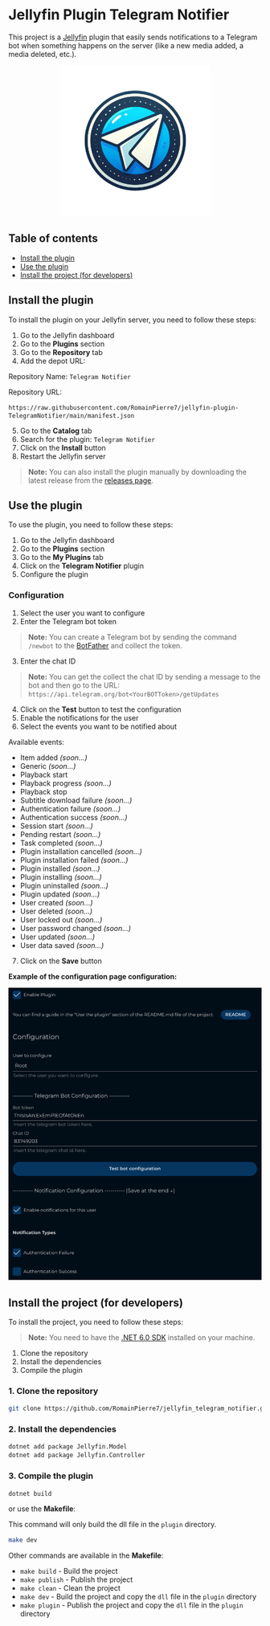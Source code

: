 # Jellyfin Plugin Telegram Notifier

This project is a [Jellyfin](https://github.com/jellyfin) plugin that easily sends notifications to a Telegram bot when something happens on the server (like a new media added, a media deleted, etc.).

<p align="center">
<img src="assets/logo.png" alt="Logo" width="300" height="300">



## Table of contents

- [Install the plugin](#install-the-plugin)
- [Use the plugin](#use-the-plugin)
- [Install the project (for developers)](#install-the-project-for-developers)

## Install the plugin

To install the plugin on your Jellyfin server, you need to follow these steps:

1. Go to the Jellyfin dashboard
2. Go to the **Plugins** section
3. Go to the **Repository** tab
4. Add the depot URL: 

Repository Name: ```Telegram Notifier```

Repository URL:
```
https://raw.githubusercontent.com/RomainPierre7/jellyfin-plugin-TelegramNotifier/main/manifest.json
```

5. Go to the **Catalog** tab
6. Search for the plugin: ```Telegram Notifier```
7. Click on the **Install** button
8. Restart the Jellyfin server

> **Note:** You can also install the plugin manually by downloading the latest release from the [releases page](https://github.com/RomainPierre7/jellyfin-plugin-TelegramNotifier/releases).

## Use the plugin

To use the plugin, you need to follow these steps:

1. Go to the Jellyfin dashboard
2. Go to the **Plugins** section
3. Go to the **My Plugins** tab
4. Click on the **Telegram Notifier** plugin
5. Configure the plugin

### Configuration

1. Select the user you want to configure
2. Enter the Telegram bot token
> **Note:** You can create a Telegram bot by sending the command ```/newbot``` to the [BotFather](https://t.me/botfather) and collect the token.
3. Enter the chat ID
> **Note:** You can get the collect the chat ID by sending a message to the bot and then go to the URL: ```https://api.telegram.org/bot<YourBOTToken>/getUpdates```
4. Click on the **Test** button to test the configuration
5. Enable the notifications for the user
6. Select the events you want to be notified about

Available events:
- Item added *(soon...)*
- Generic *(soon...)*
- Playback start
- Playback progress *(soon...)*
- Playback stop
- Subtitle download failure *(soon...)*
- Authentication failure *(soon...)*
- Authentication success *(soon...)*
- Session start *(soon...)*
- Pending restart *(soon...)*
- Task completed *(soon...)*
- Plugin installation cancelled *(soon...)*
- Plugin installation failed *(soon...)*
- Plugin installed *(soon...)*
- Plugin installing *(soon...)*
- Plugin uninstalled *(soon...)*
- Plugin updated *(soon...)*
- User created *(soon...)*
- User deleted *(soon...)*
- User locked out *(soon...)*
- User password changed *(soon...)*
- User updated *(soon...)*
- User data saved *(soon...)*

7. Click on the **Save** button

**Example of the configuration page configuration:**

![Configuration page exemple](assets/config.png)

## Install the project (for developers)

To install the project, you need to follow these steps:

> **Note:** You need to have the [.NET 6.0 SDK](https://dotnet.microsoft.com/download) installed on your machine.

1. Clone the repository
2. Install the dependencies
3. Compile the plugin

### 1. Clone the repository

```bash
git clone https://github.com/RomainPierre7/jellyfin_telegram_notifier.git
```

### 2. Install the dependencies

```bash
dotnet add package Jellyfin.Model
dotnet add package Jellyfin.Controller
```

### 3. Compile the plugin

```bash
dotnet build
```

or use the **Makefile**:

This command will only build the dll file in the ```plugin``` directory.

```bash
make dev
```

Other commands are available in the **Makefile**:

- ```make build``` - Build the project
- ```make publish``` - Publish the project
- ```make clean``` - Clean the project
- ```make dev``` - Build the project and copy the `dll` file in the ```plugin``` directory
- ```make plugin``` - Publish the project and copy the `dll` file in the ```plugin``` directory
